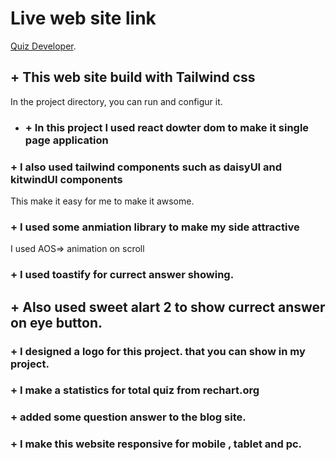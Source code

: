 # Live web site link

[Quiz Developer](https://quiz-developer-assignment-nine.netlify.app/).

## + This web site build with Tailwind css

In the project directory, you can run and configur it.

- ### + In this project I used react dowter dom to make it single page application

### + I also used tailwind components such as daisyUI and kitwindUI components

This make it easy for me to make it awsome.

### + I used some anmiation library to make my side attractive

I used AOS=> animation on scroll

### + I used toastify for currect answer showing.

## + Also used sweet alart 2 to show currect answer on eye button.

### + I designed a logo for this project. that you can show in my project.

### + I make a statistics for total quiz from rechart.org

### + added some question answer to the blog site.

### + I make this website responsive for mobile , tablet and pc.
